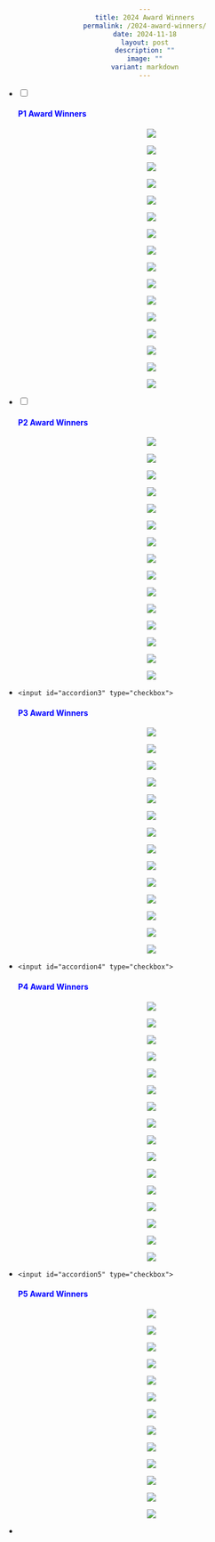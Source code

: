 ```yaml
---
title: 2024 Award Winners
permalink: /2024-award-winners/
date: 2024-11-18
layout: post
description: ""
image: ""
variant: markdown
---
```

<style>
h1 {text-align: center;}
p {text-align: center;}
div {text-align: center;}
</style>

<ul class="jekyllcodex_accordion">
<li>
<input id="accordion1" type="checkbox">
<label for="accordion1"><h4 style="color:Blue">P1 Award Winners</h4></label>
<div align="centre">
<p><img src="/images/2024_awards/P1_Strength_Star.jpg">
</p><p><img src="/images/2024_awards/P1_Strength_Gem.jpg">
</p><p><img src="/images/2024_awards/P1_Perseverance_Star.jpg">
</p><p><img src="/images/2024_awards/P1_Perseverance_Gem.jpg">
</p><p><img src="/images/2024_awards/P1_Adaptability_Star.jpg">
</p><p><img src="/images/2024_awards/P1_Adaptability_Gem.jpg">
</p><p><img src="/images/2024_awards/P1_Responsibility_Star.jpg">
</p><p><img src="/images/2024_awards/P1_Responsibility_Gem.jpg">
</p><p><img src="/images/2024_awards/P1_Kindness_Star.jpg">
</p><p><img src="/images/2024_awards/P1_Kindness_Gem.jpg">
</p><p><img src="/images/2024_awards/P1_Leadership_Star.jpg">
</p><p><img src="/images/2024_awards/P1_Leadership_Gem.jpg">
</p><p><img src="/images/2024_awards/P1_Enthusiasm_Star.jpg">
</p><p><img src="/images/2024_awards/P1_Enthusiasm_Gem.jpg">
</p><p><img src="/images/2024_awards/P1_Character_Award.jpg">
</p><p><img src="/images/2024_awards/P1_Talent_Award.jpg">
</p></div>
</li><li>
	
<input id="accordion2" type="checkbox">
<label for="accordion2"><h4 style="color:Blue">P2 Award Winners</h4></label>
<div align="centre">
	<p><img src="/images/2024_awards/P2_Strength_Star.jpg">
</p><p><img src="/images/2024_awards/P2_Strength_Gem.jpg">
</p><p><img src="/images/2024_awards/P2_Perseverance_Star.jpg">
</p><p><img src="/images/2024_awards/P2_Perseverance_Gem.jpg">
</p><p><img src="/images/2024_awards/P2_Adaptability_Star.jpg">
</p><p><img src="/images/2024_awards/P2_Adaptability_Gem.jpg">
</p><p><img src="/images/2024_awards/P2_Responsibility_Star.jpg">
</p><p><img src="/images/2024_awards/P2_Responsibility_Gem.jpg">
</p><p><img src="/images/2024_awards/P2_Kindness_Star.jpg">
</p><p><img src="/images/2024_awards/P2_Kindness_Gem.jpg">
</p><p><img src="/images/2024_awards/P2_Leadership_Star.jpg">
</p><p><img src="/images/2024_awards/P2_Leadership_Gem.jpg">
</p><p><img src="/images/2024_awards/P2_Enthusiasm_Star.jpg">
</p><p><img src="/images/2024_awards/P2_Enthusiasm_Gem.jpg">
</p><p><img src="/images/2024_awards/P2_Character_Award.jpg">
</p></div>
</li><li>
	
	<input id="accordion3" type="checkbox">
<label for="accordion3"><h4 style="color:Blue">P3 Award Winners</h4></label>
<div align="centre">
	<p><img src="/images/2024_awards/P3_Strength_Star.jpg">
</p><p><img src="/images/2024_awards/P3_Strength_Gem.jpg">
</p><p><img src="/images/2024_awards/p3_perseverance_star.jpg">
</p><p><img src="/images/2024_awards/p3_perseverance_gem.jpg">
</p><p><img src="/images/2024_awards/P3_Adaptability_Star.jpg">
</p><p><img src="/images/2024_awards/P3_Adaptability_Gem.jpg">
</p><p><img src="/images/2024_awards/P3_Responsibility_Star.jpg">
</p><p><img src="/images/2024_awards/P3_Responsibility_Gem.jpg">
</p><p><img src="/images/2024_awards/P3_Kindness_Star.jpg">
</p><p><img src="/images/2024_awards/P3_Kindness_Gem.jpg">
</p><p><img src="/images/2024_awards/P3_Sincerity_Star.jpg">
</p><p><img src="/images/2024_awards/P3_Sincerity_Gem.jpg">
</p><p><img src="/images/2024_awards/P3_Talent.jpg">
</p><p><img src="/images/2024_awards/P3_Character.jpg">
</p></div>
</li><li>
	
	<input id="accordion4" type="checkbox">
<label for="accordion4"><h4 style="color:Blue">P4 Award Winners</h4></label>
<div align="centre">
	<p><img src="/images/2024_awards/P4_Strength_Star.jpg">
</p><p><img src="/images/2024_awards/P4_Strength_Gem.jpg">
</p><p><img src="/images/2024_awards/P4_Perseverance_Star.jpg">
</p><p><img src="/images/2024_awards/P4_Perseverance_Gem.jpg">
</p><p><img src="/images/2024_awards/P4_Adaptability_Star.jpg">
</p><p><img src="/images/2024_awards/P4_Adaptability_Gem.jpg">
</p><p><img src="/images/2024_awards/P4_Responsibility_Star.jpg">
</p><p><img src="/images/2024_awards/P4_Responsibility_Gem.jpg">
</p><p><img src="/images/2024_awards/P4_Kindness_Star.jpg">
</p><p><img src="/images/2024_awards/P4_Kindness_Gem.jpg">
</p><p><img src="/images/2024_awards/P4_Sincerity_Star.jpg">
</p><p><img src="/images/2024_awards/P4_Sincerity_Gem.jpg">
	</p><p><img src="/images/2024_awards/P4_Gem_CL_Award.jpg">
</p><p><img src="/images/2024_awards/P4_Gem_ML_TL_Award.jpg">
</p><p><img src="/images/2024_awards/P4_Talent_Award.jpg">
</p><p><img src="/images/2024_awards/P4_Character_Award.jpg">
</p></div>
</li><li>
	
	<input id="accordion5" type="checkbox">
<label for="accordion5"><h4 style="color:Blue">P5 Award Winners</h4></label>
<div align="centre">
<p></p><p><img src="/images/2024_awards/P5_Strength_Gem.jpg">
</p><p><img src="/images/2024_awards/P5_Perseverance_Gem.jpg">
</p><p><img src="/images/2024_awards/P5_Adaptability_Gem.jpg">
</p><p><img src="/images/2024_awards/P5_Responsibility_Gem.jpg">
</p><p><img src="/images/2024_awards/P5_Kindness_Gem.jpg">
</p><p><img src="/images/2024_awards/P5_Sincerity_Gem.jpg">
	</p><p><img src="/images/2024_awards/P5_CL_Award.jpg">
</p><p><img src="/images/2024_awards/P5_ML_CL_Award.jpg">
</p><p><img src="/images/2024_awards/P5_Talent_Award.jpg">
	</p><p><img src="/images/2024_awards/P5_Star_Learner.jpg">
	</p><p><img src="/images/2024_awards/P5_Leadership_Award.jpg">
</p><p><img src="/images/2024_awards/P5_Character_Award.jpg">
	</p><p><img src="/images/2024_awards/P5_Service_Award.jpg">
</p></div>
</li><li>
	
</li></ul>